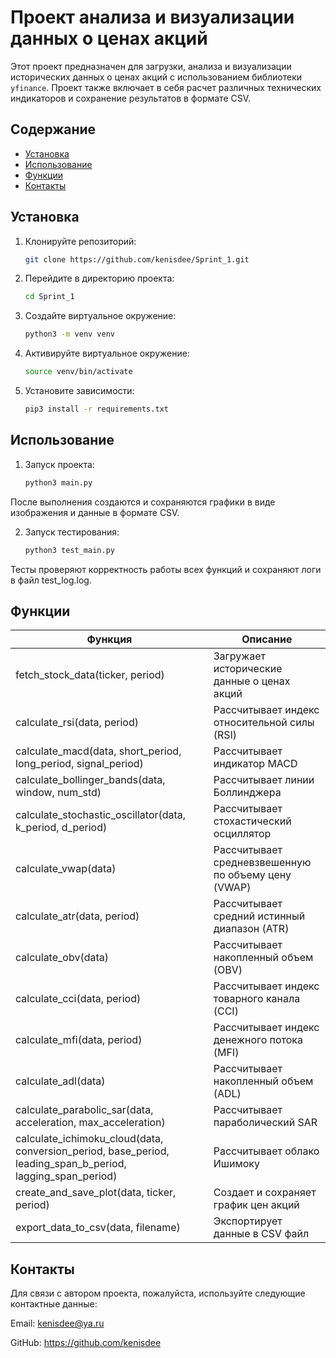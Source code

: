 # Проект анализа и визуализации данных о ценах акций

Этот проект предназначен для загрузки, анализа и визуализации исторических данных о ценах акций с использованием
библиотеки `yfinance`. Проект также включает в себя расчет различных технических индикаторов и сохранение результатов в
формате CSV.

## Содержание

- [Установка](#установка)
- [Использование](#использование)
- [Функции](#функции)
- [Контакты](#контакты)

## Установка

1. Клонируйте репозиторий:

   ```bash
   git clone https://github.com/kenisdee/Sprint_1.git

2. Перейдите в директорию проекта:

   ```bash
   cd Sprint_1

3. Создайте виртуальное окружение:

   ```bash
   python3 -m venv venv

4. Активируйте виртуальное окружение:

   ```bash
   source venv/bin/activate

5. Установите зависимости:

   ```bash
   pip3 install -r requirements.txt

## Использование

1. Запуск проекта:

   ```bash
   python3 main.py

После выполнения создаются и сохраняются графики в виде изображения и данные в формате CSV.

2. Запуск тестирования:

   ```bash
   python3 test_main.py

Тесты проверяют корректность работы всех функций и сохраняют логи в файл test_log.log.

## Функции

| Функция                                                                                                    | Описание                                            |
|------------------------------------------------------------------------------------------------------------|-----------------------------------------------------|
| fetch_stock_data(ticker, period)                                                                           | Загружает исторические данные о ценах акций         |
| calculate_rsi(data, period)                                                                                | Рассчитывает индекс относительной силы (RSI)        |
| calculate_macd(data, short_period, long_period, signal_period)                                             | Рассчитывает индикатор MACD                         |
| calculate_bollinger_bands(data, window, num_std)                                                           | Рассчитывает линии Боллинджера                      |
| calculate_stochastic_oscillator(data, k_period, d_period)                                                  | Рассчитывает стохастический осциллятор              |
| calculate_vwap(data)                                                                                       | Рассчитывает средневзвешенную по объему цену (VWAP) |
| calculate_atr(data, period)                                                                                | Рассчитывает средний истинный диапазон (ATR)        |
| calculate_obv(data)                                                                                        | Рассчитывает накопленный объем (OBV)                |
| calculate_cci(data, period)                                                                                | Рассчитывает индекс товарного канала (CCI)          |
| calculate_mfi(data, period)                                                                                | Рассчитывает индекс денежного потока (MFI)          |
| calculate_adl(data)                                                                                        | Рассчитывает накопленный объем (ADL)                |
| calculate_parabolic_sar(data, acceleration, max_acceleration)                                              | Рассчитывает параболический SAR                     |
| calculate_ichimoku_cloud(data, conversion_period, base_period, leading_span_b_period, lagging_span_period) | Рассчитывает облако Ишимоку                         |
| create_and_save_plot(data, ticker, period)                                                                 | Создает и сохраняет график цен акций                |
| export_data_to_csv(data, filename)                                                                         | Экспортирует данные в CSV файл                      |

## Контакты

Для связи с автором проекта, пожалуйста, используйте следующие контактные данные:

Email: kenisdee@ya.ru

GitHub: https://github.com/kenisdee